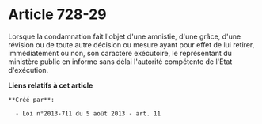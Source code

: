 # Article 728-29

Lorsque la condamnation fait l'objet d'une amnistie, d'une grâce, d'une révision ou de toute autre décision ou mesure ayant
pour effet de lui retirer, immédiatement ou non, son caractère exécutoire, le représentant du ministère public en informe
sans délai l'autorité compétente de l'Etat d'exécution.

**Liens relatifs à cet article**

	**Créé par**:

	  - Loi n°2013-711 du 5 août 2013 - art. 11
